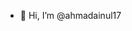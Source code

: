 - 👋 Hi, I’m @ahmadainul17

<!---
ahmadainul17/ahmadainul17 is a ✨ special ✨ repository because its `README.md` (this file) appears on your GitHub profile.
You can click the Preview link to take a look at your changes.
--->
